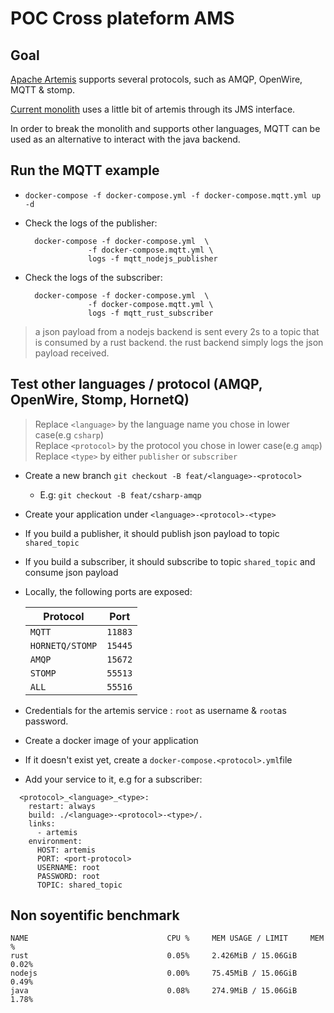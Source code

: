 # POC Cross plateform AMS

##  Goal

[Apache Artemis](https://activemq.apache.org/components/artemis/documentation/latest/) supports several protocols,
such as AMQP, OpenWire, MQTT & stomp.

[Current monolith](https://github.com/openartcoded/backend) uses a little bit of artemis through its JMS interface.

In order to break the monolith and supports other languages, MQTT can be used as an alternative to interact with the java backend.


## Run the MQTT example

- `docker-compose -f docker-compose.yml -f docker-compose.mqtt.yml up -d` 
- Check the logs of the publisher:

        docker-compose -f docker-compose.yml  \
                    -f docker-compose.mqtt.yml \
                    logs -f mqtt_nodejs_publisher 

- Check the logs of the subscriber: 

        docker-compose -f docker-compose.yml  \
                    -f docker-compose.mqtt.yml \
                    logs -f mqtt_rust_subscriber 


> a json payload from a nodejs backend is sent every 2s to a topic that is consumed by a rust backend.
> the rust backend simply logs the json payload received.

## Test other languages / protocol (AMQP, OpenWire, Stomp, HornetQ)

> Replace `<language>` by the language name you chose in lower case(e.g `csharp`)<br>
  Replace `<protocol>` by the protocol you chose in lower case(e.g `amqp`)<br>
  Replace `<type>` by either `publisher` or `subscriber`

- Create a new branch `git checkout -B feat/<language>-<protocol>`
    - E.g: `git checkout -B feat/csharp-amqp` 

- Create your application under `<language>-<protocol>-<type>`
- If you build a publisher, it should publish json payload  to topic `shared_topic` 
- If you build a subscriber, it should subscribe to topic `shared_topic` and consume json payload
- Locally, the following ports are exposed:

    | Protocol               | Port          |
    | ---------------------- | ------------- |
    | `MQTT`                 | `11883`       |          
    | `HORNETQ/STOMP`        | `15445`       |
    | `AMQP`                 | `15672`       |
    | `STOMP`                | `55513`       |
    | `ALL`                  | `55516`       |

- Credentials for the artemis service : `root` as username & `root`as password.
- Create a docker image of your application
- If it doesn't exist yet, create a `docker-compose.<protocol>.yml`file
- Add your service to it, e.g for a subscriber:

```
  <protocol>_<language>_<type>:
    restart: always
    build: ./<language>-<protocol>-<type>/.
    links:
      - artemis
    environment:
      HOST: artemis
      PORT: <port-protocol>
      USERNAME: root 
      PASSWORD: root 
      TOPIC: shared_topic 
```

## Non soyentific benchmark

```
NAME                               CPU %     MEM USAGE / LIMIT     MEM %      
rust                               0.05%     2.426MiB / 15.06GiB   0.02%
nodejs                             0.00%     75.45MiB / 15.06GiB   0.49%
java                               0.08%     274.9MiB / 15.06GiB   1.78%
```


